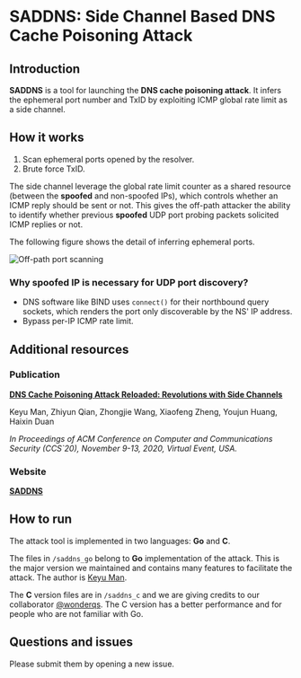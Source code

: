# SADDNS: Side Channel Based DNS Cache Poisoning Attack

## Introduction
**SADDNS** is a tool for launching the **DNS cache poisoning attack**. It infers the ephemeral port number and TxID by exploiting ICMP global rate limit as a side channel.

## How it works
1. Scan ephemeral ports opened by the resolver.
2. Brute force TxID.

The side channel leverage the global rate limit counter as a shared resource (between the **spoofed** and non-spoofed IPs), which controls whether an ICMP reply should be sent or not. This gives the off-path attacker the ability to identify whether previous **spoofed** UDP port probing packets solicited ICMP replies or not.

The following figure shows the detail of inferring ephemeral ports.

![Off-path port scanning](https://www.saddns.net/attack.svg)

### Why spoofed IP is necessary for UDP port discovery?
- DNS software like BIND uses ```connect()``` for their northbound query sockets, which renders the port only discoverable by the NS' IP address.
- Bypass per-IP ICMP rate limit.

## Additional resources

### Publication

[**DNS Cache Poisoning Attack Reloaded: Revolutions with Side Channels**](https://doi.org/10.1145/3372297.3417280)

Keyu Man, Zhiyun Qian, Zhongjie Wang, Xiaofeng Zheng, Youjun Huang, Haixin Duan

*In Proceedings of ACM Conference on Computer and Communications Security (CCS`20), November 9-13, 2020, Virtual Event, USA.*

### Website

[**SADDNS**](https://www.saddns.net)

## How to run

The attack tool is implemented in two languages: **Go** and **C**.

The files in ```/saddns_go``` belong to **Go** implementation of the attack. This is the major version we maintained and contains many features to facilitate the attack. The author is [Keyu Man](https://github.com/mkyybx).

The **C** version files are in ```/saddns_c``` and we are giving credits to our collaborator [@wonderqs](https://github.com/wonderqs). The C version has a better performance and for people who are not familiar with Go.

## Questions and issues

Please submit them by opening a new issue.

